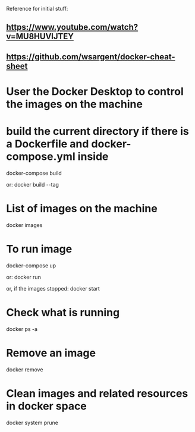 Reference for initial stuff:
## https://www.youtube.com/watch?v=MU8HUVlJTEY
## https://github.com/wsargent/docker-cheat-sheet

# User the Docker Desktop to control the images on the machine

# build the current directory if there is a Dockerfile and docker-compose.yml inside
docker-compose build

or:
docker build --tag <NAME>

# List of images on the machine
docker images

# To run image
docker-compose up

or:
docker run <NAME>

or, if the images stopped:
docker start <NAME> 

# Check what is running
docker ps -a

# Remove an image
docker remove <NAME>


# Clean <none> images and related resources in docker space
docker system prune

